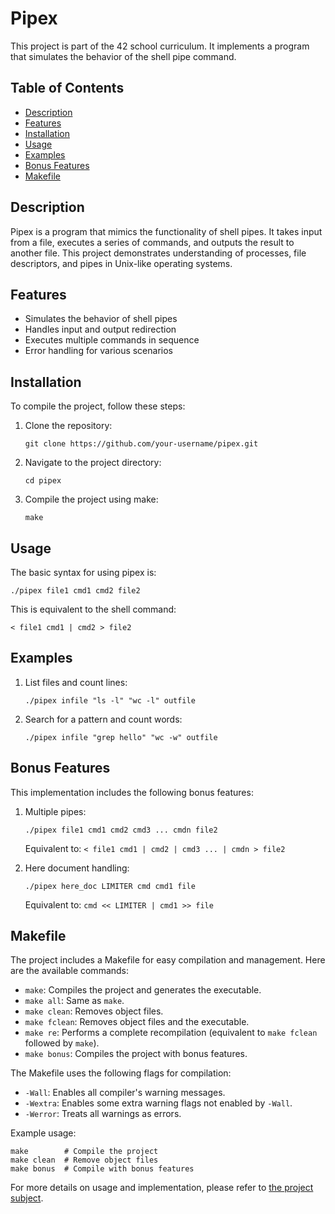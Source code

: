 # Pipex

This project is part of the 42 school curriculum. It implements a program that simulates the behavior of the shell pipe command.

## Table of Contents
- [Description](#description)
- [Features](#features)
- [Installation](#installation)
- [Usage](#usage)
- [Examples](#examples)
- [Bonus Features](#bonus-features)
- [Makefile](#makefile)

## Description

Pipex is a program that mimics the functionality of shell pipes. It takes input from a file, executes a series of commands, and outputs the result to another file. This project demonstrates understanding of processes, file descriptors, and pipes in Unix-like operating systems.

## Features

- Simulates the behavior of shell pipes
- Handles input and output redirection
- Executes multiple commands in sequence
- Error handling for various scenarios

## Installation

To compile the project, follow these steps:

1. Clone the repository:
   ```
   git clone https://github.com/your-username/pipex.git
   ```
2. Navigate to the project directory:
   ```
   cd pipex
   ```
3. Compile the project using make:
   ```
   make
   ```

## Usage

The basic syntax for using pipex is:

```
./pipex file1 cmd1 cmd2 file2
```

This is equivalent to the shell command:

```
< file1 cmd1 | cmd2 > file2
```

## Examples

1. List files and count lines:
   ```
   ./pipex infile "ls -l" "wc -l" outfile
   ```

2. Search for a pattern and count words:
   ```
   ./pipex infile "grep hello" "wc -w" outfile
   ```

## Bonus Features

This implementation includes the following bonus features:

1. Multiple pipes:
   ```
   ./pipex file1 cmd1 cmd2 cmd3 ... cmdn file2
   ```
   Equivalent to: `< file1 cmd1 | cmd2 | cmd3 ... | cmdn > file2`

2. Here document handling:
   ```
   ./pipex here_doc LIMITER cmd cmd1 file
   ```
   Equivalent to: `cmd << LIMITER | cmd1 >> file`

## Makefile

The project includes a Makefile for easy compilation and management. Here are the available commands:

- `make`: Compiles the project and generates the executable.
- `make all`: Same as `make`.
- `make clean`: Removes object files.
- `make fclean`: Removes object files and the executable.
- `make re`: Performs a complete recompilation (equivalent to `make fclean` followed by `make`).
- `make bonus`: Compiles the project with bonus features.

The Makefile uses the following flags for compilation:
- `-Wall`: Enables all compiler's warning messages.
- `-Wextra`: Enables some extra warning flags not enabled by `-Wall`.
- `-Werror`: Treats all warnings as errors.

Example usage:
```
make        # Compile the project
make clean  # Remove object files
make bonus  # Compile with bonus features
```

For more details on usage and implementation, please refer to [the project subject](requirements/pipex.pdf).